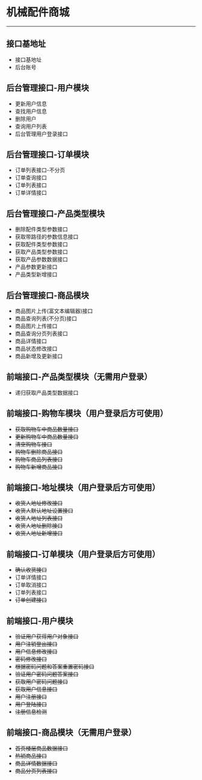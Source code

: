 # 机械配件商城
***
## 接口基地址
- 接口基地址
- 后台账号
## 后台管理接口-用户模块
- 更新用户信息
- 查找用户信息
- 删除用户
- 查询用户列表
- 后台管理用户登录接口
## 后台管理接口-订单模块
- 订单列表接口-不分页
- 订单查询接口
- 订单列表接口
- 订单详情接口
## 后台管理接口-产品类型模块
- 删除配件类型参数接口
- 获取带路径的参数信息接口
- 获取配件类型参数接口
- 获取产品类型参数接口
- 获取产品参数数据接口
- 产品参数更新接口
- 产品类型新增接口
## 后台管理接口-商品模块
- 商品图片上传(富文本编辑器)接口
- 商品查询列表(不分页)接口
- 商品图片上传接口
- 商品查询分页列表接口
- 商品详情接口
- 商品状态修改接口
- 商品新增及更新接口
## 前端接口-产品类型模块（无需用户登录）
- 递归获取产品类型数据接口
## 前端接口-购物车模块（用户登录后方可使用）
- ~~获取购物车中商品数量接口~~
- ~~更新购物车中商品数量接口~~
- ~~清空购物车接口~~
- ~~购物车删除商品接口~~
- ~~购物车商品列表接口~~
- ~~购物车新增商品接口~~
## 前端接口-地址模块（用户登录后方可使用）
- ~~收货人地址修改接口~~
- ~~收货人默认地址设置接口~~
- ~~收货人地址列表接口~~
- ~~收货人地址删除接口~~
- ~~收货人地址新增接口~~
## 前端接口-订单模块（用户登录后方可使用）
- ~~确认收货接口~~
- 订单详情接口
- 订单取消接口
- 订单列表接口
- ~~订单创建接口~~
## 前端接口-用户模块
- ~~验证用户获得用户对象接口~~
- ~~用户注销登出接口~~
- ~~用户信息修改接口~~
- ~~密码修改接口~~
- ~~根据密码问题和答案重置密码接口~~
- ~~验证用户密码问题答案接口~~
- ~~获取用户密码问题接口~~
- ~~获取用户信息接口~~
- ~~用户注册接口~~
- ~~用户登陆接口~~
- ~~注册信息检测~~
## 前端接口-商品模块（无需用户登录）
- ~~首页楼层商品数据接口~~
- ~~热销商品接口~~
- ~~商品详情数据接口~~
- ~~商品分页列表接口~~

